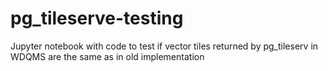 # pg_tileserve-testing
Jupyter notebook with code to test if vector tiles returned by pg_tileserv in WDQMS are the same as in old implementation
